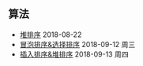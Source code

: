 ## 算法
- [堆排序](https://github.com/oneweekonething/One-Notes/blob/master/2018-08-22-堆排序.md)  2018-08-22
- [冒泡排序&选择排序](https://github.com/oneweekonething/One-Notes/blob/master/2018-09-12-冒泡排序与选择排序.md)  2018-09-12 周三
- [插入排序&堆排序](https://github.com/oneweekonething/One-Notes/blob/master/2018-09-13-插入排序与堆排序.md)  2018-09-13 周四